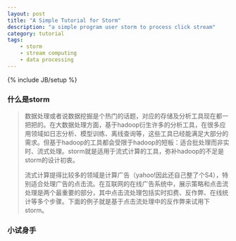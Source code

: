 ```yaml
---
layout: post
title: "A Simple Tutorial for Storm"
description: "a simple program user storm to process click stream"
category: tutorial 
tags: 
    - storm
    - stream computing
    - data processing 
---
```

{% include JB/setup %}
### 什么是storm ###
> 数据处理或者说数据挖掘是个热门的话题，对应的存储及分析工具现在都一把把的。在大数据处理方面，基于hadoop衍生许多的分析工具，在很多应用领域如日志分析、模型训练、离线查询等，这些工具已经能满足大部分的需求。但基于hadoop的工具都会受限于hadoop的短板：适合批处理而非实时、流式处理。storm就是适用于流式计算的工具，弥补hadoop的不足是storm的设计初衷。
>
>流式计算提得比较多的领域是计算广告（yahoo!因此还自己整了个S4），特别适合处理广告的点击流。在互联网的在线广告系统中，展示策略和点击流处理是两个最重要的部分，其中点击流处理包括实时扣费、反作弊、在线统计等多个步骤。下面的例子就是基于点击流处理中的反作弊来试用下storm。

### 小试身手 ###

